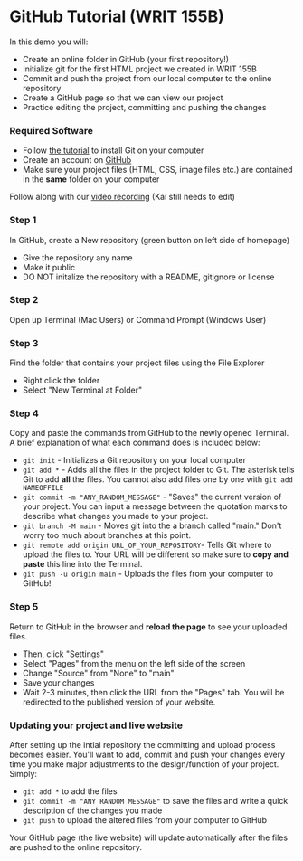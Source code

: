 # GitHub Tutorial (WRIT 155B) 

In this demo you will: 
- Create an online folder in GitHub (your first repository!) 
- Initialize git for the first HTML project we created in WRIT 155B
- Commit and push the project from our local computer to the online repository 
- Create a GitHub page so that we can view our project
- Practice editing the project, committing and pushing the changes

### Required Software 
- Follow [the tutorial](https://www.atlassian.com/git/tutorials/install-git#windows) to install Git on your computer 
- Create an account on [GitHub](https://github.com/)
- Make sure your project files (HTML, CSS, image files etc.) are contained in the **same** folder on your computer 

Follow along with our [video recording]() (Kai still needs to edit) 

### Step 1
In GitHub, create a New repository (green button on left side of homepage) 
- Give the repository any name 
- Make it public 
- DO NOT initalize the repository with a README, gitignore or license 

### Step 2 
Open up Terminal (Mac Users) or Command Prompt (Windows User) 

### Step 3 
Find the folder that contains your project files using the File Explorer
- Right click the folder
- Select "New Terminal at Folder" 

### Step 4 
Copy and paste the commands from GitHub to the newly opened Terminal. A brief explanation of what each command does is included below: 
- `git init` - Initializes a Git repository on your local computer 
- `git add *` - Adds all the files in the project folder to Git. The asterisk tells Git to add **all** the files. You cannot also add files one by one with `git add NAMEOFFILE`
- `git commit -m "ANY_RANDOM_MESSAGE"` - "Saves" the current version of your project. You can input a message between the quotation marks to describe what changes you made to your project. 
- `git branch -M main` - Moves git into the a branch called "main." Don't worry too much about branches at this point. 
- `git remote add origin URL_OF_YOUR_REPOSITORY`- Tells Git where to upload the files to. Your URL will be different so make sure to **copy and paste** this line into the Terminal. 
- `git push -u origin main` - Uploads the files from your computer to GitHub! 

### Step 5
Return to GitHub in the browser and **reload the page** to see your uploaded files. 
- Then, click "Settings" 
- Select "Pages" from the menu on the left side of the screen 
- Change "Source" from "None" to "main"
- Save your changes
- Wait 2-3 minutes, then click the URL from the "Pages" tab. You will be redirected to the published version of your website. 

### Updating your project and live website 
After setting up the intial repository the committing and upload process becomes easier. You'll want to add, commit and push your changes every time you make major adjustments to the design/function of your project. Simply: 
- `git add *` to add the files 
- `git commit -m "ANY RANDOM MESSAGE"` to save the files and write a quick description of the changes you made 
- `git push` to upload the altered files from your computer to GitHub 

Your GitHub page (the live website) will update automatically after the files are pushed to the online repository. 

